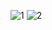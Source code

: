 ![1](https://github.com/colegio-seminario-diocesano-de-duitama/Proyecto-Guiado-LEDpong-1103-3/blob/master/Im%C3%A1genes/protoboard_bb2.jpg)
![2](https://github.com/colegio-seminario-diocesano-de-duitama/Proyecto-Guiado-LEDpong-1103-3/blob/master/protoboard_esquem%C3%A1tico2.jpg)
